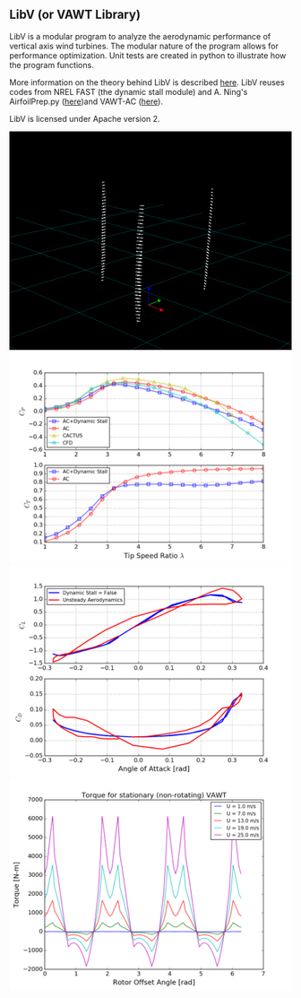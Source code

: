 ## LibV (or VAWT Library)

LibV is a modular program to analyze the aerodynamic performance of vertical axis wind turbines. The modular nature of the program allows for performance optimization. Unit tests are created in python to illustrate how the program functions. 

More information on the theory behind LibV is described [here](http://flowlab.groups.et.byu.net/publications/Ning2016-Actuator-Cylinder.pdf). LibV reuses codes from NREL FAST (the dynamic stall module) and A. Ning's AirfoilPrep.py ([here](http://wisdem.github.io/AirfoilPreppy/))and VAWT-AC ([here](https://github.com/byuflowlab/vawt-ac)). 

LibV is licensed under Apache version 2.

![fig0](./libv_render.png)
![fig1](./test_plot_power.png)
![fig2](./test_dynamic_stall_2.png)
![fig3](./test_stationary_performance.png)